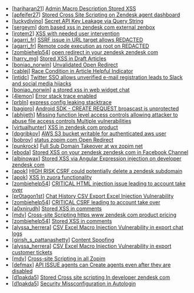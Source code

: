 * [[hariharan21](https://hackerone.com/hariharan21)] [Admin Macro Description Stored XSS](https://hackerone.com/reports/392457)
* [[apfeifer27](https://hackerone.com/apfeifer27)] [Stored Cross Site Scripting on Zendesk agent dashboard](https://hackerone.com/reports/394346)
* [[luckydivino](https://hackerone.com/luckydivino)] [Secret API Key Leakage via Query String](https://hackerone.com/reports/276041)
* [[sergeym](https://hackerone.com/sergeym)] [dom based xss in  zendesk com external zenbox ](https://hackerone.com/reports/227298)
* [[irotem2](https://hackerone.com/irotem2)] [XSS with needed user intervention](https://hackerone.com/reports/204969)
* [[agarri_fr](https://hackerone.com/agarri_fr)] [SSRF issue in URL target allows REDACTED ](https://hackerone.com/reports/58897)
* [[agarri_fr](https://hackerone.com/agarri_fr)] [Remote code execution as root on REDACTED ](https://hackerone.com/reports/58914)
* [[zombiehelp54](https://hackerone.com/zombiehelp54)] [open redirect in your zendesk zendesk com](https://hackerone.com/reports/99516)
* [[harry_mg](https://hackerone.com/harry_mg)] [Stored XSS in Draft Articles ](https://hackerone.com/reports/103651)
* [[boniao_norwin](https://hackerone.com/boniao_norwin)] [Unvalidated  Open Redirect](https://hackerone.com/reports/188338)
* [[cablej](https://hackerone.com/cablej)] [Race Condition in Article Helpful Indicator](https://hackerone.com/reports/109485)
* [[intidc](https://hackerone.com/intidc)] [Twitter SSO allows unverified e-mail registration leads to Slack and social media hijacks](https://hackerone.com/reports/235139)
* [[boniao_norwin](https://hackerone.com/boniao_norwin)] [a stored xss in web widget chat](https://hackerone.com/reports/193462)
* [[4lemon](https://hackerone.com/4lemon)] [Error stack trace enabled](https://hackerone.com/reports/74515)
* [[prbln](https://hackerone.com/prbln)] [express config leaking stacktrace](https://hackerone.com/reports/205069)
* [[bagipro](https://hackerone.com/bagipro)] [Android SDK - CREATE REQUEST broascast is unprotected](https://hackerone.com/reports/180349)
* [[abhijeth](https://hackerone.com/abhijeth)] [Missing function level access controls allowing attacker to abuse file access controls Multiple vulnerabilities](https://hackerone.com/reports/171130)
* [[virtualhunter](https://hackerone.com/virtualhunter)] [XSS in zendesk com product ](https://hackerone.com/reports/141244)
* [[dpgribkov](https://hackerone.com/dpgribkov)] [AWS S3 bucket writable for authenticated aws user](https://hackerone.com/reports/131523)
* [[bobrov](https://hackerone.com/bobrov)] [ status zopim com Open Redirect](https://hackerone.com/reports/104896)
* [[punkrock](https://hackerone.com/punkrock)] [Full Sub Domain Takeover at wx zopim net](https://hackerone.com/reports/174395)
* [[eboda](https://hackerone.com/eboda)] [Stored XSS on your zendesk zendesk com in Facebook Channel](https://hackerone.com/reports/129862)
* [[albinowax](https://hackerone.com/albinowax)] [Stored XSS via Angular Expression injection on developer zendesk com](https://hackerone.com/reports/117480)
* [[apok](https://hackerone.com/apok)] [ HIGH RISK CSRF could potentially delete a zendesk subdomain ](https://hackerone.com/reports/132049)
* [[apok](https://hackerone.com/apok)] [XSS In zuora functionality](https://hackerone.com/reports/134434)
* [[zombiehelp54](https://hackerone.com/zombiehelp54)] [ CRITICAL HTML injection issue leading to account take over](https://hackerone.com/reports/111915)
* [[pr0tagon1st](https://hackerone.com/pr0tagon1st)] [Chat History CSV Export Excel Injection Vulnerability](https://hackerone.com/reports/116937)
* [[zombiehelp54](https://hackerone.com/zombiehelp54)] [ CRITICAL CSRF leading to account take over](https://hackerone.com/reports/102194)
* [[a0xnirudh](https://hackerone.com/a0xnirudh)] [Stored XSS in comments](https://hackerone.com/reports/106779)
* [[mdv](https://hackerone.com/mdv)] [Cross-site Scripting https  www zendesk com product pricing ](https://hackerone.com/reports/89624)
* [[zombiehelp54](https://hackerone.com/zombiehelp54)] [Stored XSS in comments](https://hackerone.com/reports/82725)
* [[alyssa_herrera](https://hackerone.com/alyssa_herrera)] [CSV Excel Macro Injection Vulnerability in export chat logs](https://hackerone.com/reports/90274)
* [[girish_s_pattanashetty](https://hackerone.com/girish_s_pattanashetty)] [Content Spoofing ](https://hackerone.com/reports/90753)
* [[alyssa_herrera](https://hackerone.com/alyssa_herrera)] [CSV Excel Macro Injection Vulnerability in export customer tickets](https://hackerone.com/reports/90131)
* [[mdv](https://hackerone.com/mdv)] [Cross-site Scripting in all Zopim](https://hackerone.com/reports/94230)
* [[defmax](https://hackerone.com/defmax)] [ API ISSUE agents can Create agents even after they are disabled  ](https://hackerone.com/reports/84709)
* [[d1pakda5](https://hackerone.com/d1pakda5)] [Stored Cross site scripting In developer zendesk com](https://hackerone.com/reports/75727)
* [[d1pakda5](https://hackerone.com/d1pakda5)] [Security Missconfiguration in Autologin ](https://hackerone.com/reports/75936)
